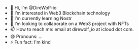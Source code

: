 - 👋 Hi, I’m @DireWolf-io
- 👀 I’m interested in Web3 Blockchain technology
- 🌱 I’m currently learning Nostr
- 💞️ I’m looking to collaborate on a Web3 project with NFTs
- 📫 How to reach me: email at direwolf_io at icloud dot com.
- 😄 Pronouns: ...
- ⚡ Fun fact: I'm kind

<!---
DireWolf-io/DireWolf-io is a ✨ special ✨ repository because its `README.md` (this file) appears on your GitHub profile.
You can click the Preview link to take a look at your changes.
--->
